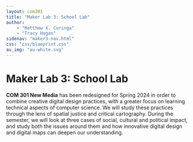 ```yaml
---
layout: com301
title: "Maker Lab 3: School Lab"
author:
    - "Matthew X. Curinga"
    - "Tracy Hogan"
sidenav: "maker3-nav.html"
css: "css/blueprint.css"
au_img: "au-white.svg"
---
```

Maker Lab 3: School Lab
=======================

<p class="lead">
<b>COM 301 New Media</b> has been redesigned for Spring 2024 in order to combine
creative digital design practices, with a greater focus on learning technical aspects
of computer science. We will study these practices through the lens of spatial
justice and critical cartography. During the semester, we will look at three cases
of social, cultural and political impact, and study both the issues around them
and how innovative digital design and digital maps can deepen our understanding.
</p>


